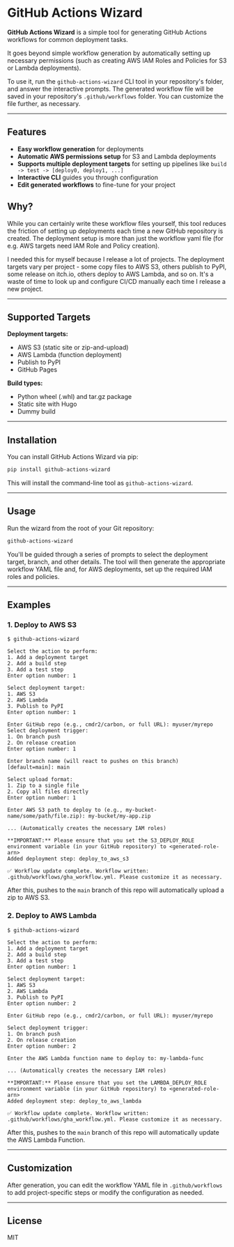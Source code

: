 # GitHub Actions Wizard

**GitHub Actions Wizard** is a simple tool for generating GitHub Actions workflows for common deployment tasks.

It goes beyond simple workflow generation by automatically setting up necessary permissions (such as creating AWS IAM Roles and Policies for S3 or Lambda deployments).

To use it, run the `github-actions-wizard` CLI tool in your repository's folder, and answer the interactive prompts. The generated workflow file will be saved in your repository's `.github/workflows` folder. You can customize the file further, as necessary.

---

## Features

- **Easy workflow generation** for deployments
- **Automatic AWS permissions setup** for S3 and Lambda deployments
- **Supports multiple deployment targets** for setting up pipelines like `build -> test -> [deploy0, deploy1, ...]`
- **Interactive CLI** guides you through configuration
- **Edit generated workflows** to fine-tune for your project

## Why?

While you can certainly write these workflow files yourself, this tool reduces the friction of setting up deployments each time a new GitHub repository is created. The deployment setup is more than just the workflow yaml file (for e.g. AWS targets need IAM Role and Policy creation).

I needed this for myself because I release a lot of projects. The deployment targets vary per project - some copy files to AWS S3, others publish to PyPI, some release on itch.io, others deploy to AWS Lambda, and so on. It's a waste of time to look up and configure CI/CD manually each time I release a new project.

---

## Supported Targets

**Deployment targets:**
- AWS S3 (static site or zip-and-upload)
- AWS Lambda (function deployment)
- Publish to PyPI
- GitHub Pages

**Build types:**
- Python wheel (.whl) and tar.gz package
- Static site with Hugo
- Dummy build

---

## Installation

You can install GitHub Actions Wizard via pip:

```sh
pip install github-actions-wizard
```

This will install the command-line tool as `github-actions-wizard`.

---

## Usage

Run the wizard from the root of your Git repository:

```sh
github-actions-wizard
```

You'll be guided through a series of prompts to select the deployment target, branch, and other details. The tool will then generate the appropriate workflow YAML file and, for AWS deployments, set up the required IAM roles and policies.

---

## Examples


### 1. Deploy to AWS S3

```
$ github-actions-wizard

Select the action to perform:
1. Add a deployment target
2. Add a build step
3. Add a test step
Enter option number: 1

Select deployment target:
1. AWS S3
2. AWS Lambda
3. Publish to PyPI
Enter option number: 1

Enter GitHub repo (e.g., cmdr2/carbon, or full URL): myuser/myrepo
Select deployment trigger:
1. On branch push
2. On release creation
Enter option number: 1

Enter branch name (will react to pushes on this branch) [default=main]: main

Select upload format:
1. Zip to a single file
2. Copy all files directly
Enter option number: 1

Enter AWS S3 path to deploy to (e.g., my-bucket-name/some/path/file.zip): my-bucket/my-app.zip

... (Automatically creates the necessary IAM roles)

**IMPORTANT:** Please ensure that you set the S3_DEPLOY_ROLE environment variable (in your GitHub repository) to <generated-role-arn>
Added deployment step: deploy_to_aws_s3

✅ Workflow update complete. Workflow written: .github/workflows/gha_workflow.yml. Please customize it as necessary.
```

After this, pushes to the `main` branch of this repo will automatically upload a zip to AWS S3.

### 2. Deploy to AWS Lambda

```
$ github-actions-wizard

Select the action to perform:
1. Add a deployment target
2. Add a build step
3. Add a test step
Enter option number: 1

Select deployment target:
1. AWS S3
2. AWS Lambda
3. Publish to PyPI
Enter option number: 2

Enter GitHub repo (e.g., cmdr2/carbon, or full URL): myuser/myrepo

Select deployment trigger:
1. On branch push
2. On release creation
Enter option number: 2

Enter the AWS Lambda function name to deploy to: my-lambda-func

... (Automatically creates the necessary IAM roles)

**IMPORTANT:** Please ensure that you set the LAMBDA_DEPLOY_ROLE environment variable (in your GitHub repository) to <generated-role-arn>
Added deployment step: deploy_to_aws_lambda

✅ Workflow update complete. Workflow written: .github/workflows/gha_workflow.yml. Please customize it as necessary.
```

After this, pushes to the `main` branch of this repo will automatically update the AWS Lambda Function.

---

## Customization

After generation, you can edit the workflow YAML file in `.github/workflows` to add project-specific steps or modify the configuration as needed.

---

## License

MIT
